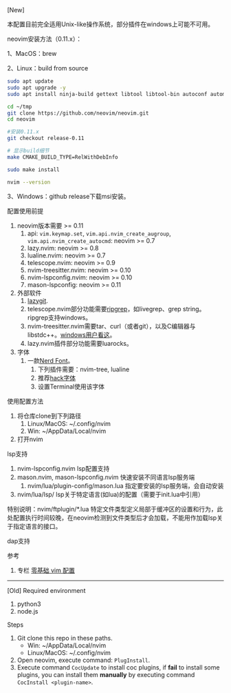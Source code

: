 [New]

本配置目前完全适用Unix-like操作系统，部分插件在windows上可能不可用。

neovim安装方法（0.11.x）：

1、MacOS：brew

2、Linux：build from source

```bash
sudo apt update
sudo apt upgrade -y
sudo apt install ninja-build gettext libtool libtool-bin autoconf automake cmake g++ pkg-config unzip curl doxygen

cd ~/tmp
git clone https://github.com/neovim/neovim.git
cd neovim

#安装0.11.x
git checkout release-0.11

# 显示build细节
make CMAKE_BUILD_TYPE=RelWithDebInfo

sudo make install

nvim --version
```

3、Windows：github release下载msi安装。

配置使用前提

1. neovim版本需要 >= 0.11
   1. api: `vim.keymap.set`, `vim.api.nvim_create_augroup`, `vim.api.nvim_create_autocmd`: neovim >= 0.7
   2. lazy.nvim: neovim >= 0.8
   3. lualine.nvim: neovim >= 0.7
   4. telescope.nvim: neovim >= 0.9
   5. nvim-treesitter.nvim: neovim >= 0.10
   6. nvim-lspconfig.nvim: neovim >= 0.10
   7. mason-lspconfig: neovim >= 0.11
2. 外部软件
   1. [lazygit](https://github.com/jesseduffield/lazygit).
   2. telescope.nvim部分功能需要[ripgrep](https://github.com/BurntSushi/ripgrep)，如livegrep、grep string。ripgrep支持windows。
   3. nvim-treesitter.nvim需要tar、curl（或者git），以及C编辑器与libstdc++。[windows用户看这](https://github.com/nvim-treesitter/nvim-treesitter/wiki/Windows-support)。
   4. lazy.nvim插件部分功能需要luarocks。
3. 字体
   1. 一款[Nerd Font](https://www.nerdfonts.com/)。
      1. 下列插件需要：nvim-tree, lualine
      2. 推荐[hack字体](https://github.com/source-foundry/Hack)
      3. 设置Terminal使用该字体

使用配置方法

1. 将仓库clone到下列路径
   1. Linux/MacOS: ~/.config/nvim
   2. Win: ~/AppData/Local/nvim
2. 打开nvim

lsp支持

1. nvim-lspconfig.nvim lsp配置支持
2. mason.nvim, mason-lspconfig.nvim 快速安装不同语言lsp服务端
   1. nvim/lua/plugin-config/mason.lua 指定要安装的lsp服务端，会自动安装
3. nvim/lua/lsp/ lsp关于特定语言(如lua)的配置（需要于init.lua中引用）

特别说明：nvim/ftplugin/*.lua 特定文件类型定义局部于缓冲区的设置和行为，此处配置执行时间较晚，在neovim检测到文件类型后才会加载，不能用作加载lsp关于指定语言的接口。

dap支持

参考

1. 专栏 [零基础 vim 配置](https://blog.csdn.net/lanuage/category_11901740.html)

---

[Old]
Required environment

1. python3
2. node.js

Steps

1. Git clone this repo in these paths.
   * Win: ~/AppData/Local/nvim
   * Linux/MacOS: ~/.config/nvim
2. Open neovim, execute command: `PlugInstall`.
3. Execute command `CocUpdate` to install coc plugins, if **fail** to install some plugins, you can install them **manually** by executing command `CocInstall <plugin-name>`.
